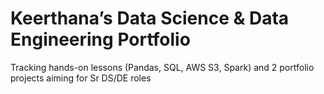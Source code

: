 # Keerthana’s Data Science & Data Engineering Portfolio
Tracking hands-on lessons (Pandas, SQL, AWS S3, Spark) and 2 portfolio projects aiming for Sr DS/DE roles
